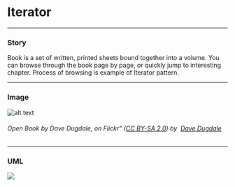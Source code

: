 # Iterator

---

### Story 


Book is a set of written, printed sheets bound together into a volume.
You can browse through the book page by page, or quickly jump to interesting chapter.
Process of browsing is example of Iterator pattern.


---

### Image 


![alt text](http://www.design-patterns-stories.com/assets/img/image/iterator.jpg "Iterate book page by page")  
###### Open Book by Dave Dugdale, on Flickr&quot;&nbsp;(<a rel='license' href='https://creativecommons.org/licenses/by-sa/2.0/' target='_blank'>CC BY-SA 2.0</a>)&nbsp;by&nbsp; <a xmlns:cc='http://creativecommons.org/ns#' rel='cc:attributionURL' property='cc:attributionName' href='https://www.flickr.com/people/davedugdale/' target='_blank'>Dave Dugdale</a>



---

### UML 
[![](http://www.design-patterns-stories.com/assets/img/uml/iterator.png)](http://www.design-patterns-stories.com/assets/img/uml/iterator.png)

